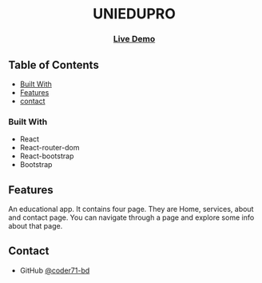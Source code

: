 <h1 align="center">UNIEDUPRO</h1>

<div align="center">
  <h3>
  <!--add netlify link here-->
    <a href="https://uniedupro.netlify.app/">
      Live Demo
    </a>
  </h3>
</div>

<!-- TABLE OF CONTENTS -->

## Table of Contents

- [Built With](#built-with)
- [Features](#features)
- [contact](#contact)

### Built With

- React
- React-router-dom
- React-bootstrap
- Bootstrap

## Features

An educational app. It contains four page. They are Home, services, about and contact page. You can navigate through a page and explore some info about that page.

## Contact

- GitHub [@coder71-bd](https://github.com/coder71-bd)
